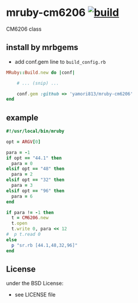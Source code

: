 # mruby-cm6206   [![build](https://github.com/yamori813/mruby-cm6206/actions/workflows/ci.yml/badge.svg)](https://github.com/yamori813/mruby-cm6206/actions/workflows/ci.yml)
CM6206 class
## install by mrbgems
- add conf.gem line to `build_config.rb`

```ruby
MRuby::Build.new do |conf|

    # ... (snip) ...

    conf.gem :github => 'yamori813/mruby-cm6206'
end
```
## example
```ruby
#!/usr/local/bin/mruby

opt = ARGV[0]

para = -1
if opt == "44.1" then
  para = 0
elsif opt == "48" then
  para = 2
elsif opt == "32" then
  para = 3
elsif opt == "96" then
  para = 6
end

if para != -1 then
  t = CM6206.new
  t.open
  t.write 0, para << 12
#  p t.read 0
else
  p "sr.rb [44.1,48,32,96]"
end
```

## License
under the BSD License:
- see LICENSE file
